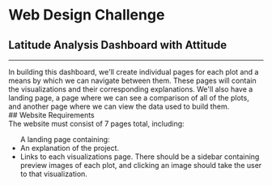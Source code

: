 # Web Design Challenge 

## Latitude Analysis Dashboard with Attitude
<hr>
In building this dashboard, we'll create individual pages for each plot and a means by which we can navigate between them. These pages will contain the visualizations and their corresponding explanations. We'll also have a landing page, a page where we can see a comparison of all of the plots, and another page where we can view the data used to build them.
<br>
## Website Requirements
<br>
The website must consist of 7 pages total, including:
<ul> A landing page containing:
  <li> An explanation of the project. </li>
  <li> Links to each visualizations page. There should be a sidebar containing preview images of each plot, and clicking an image should take the user to that visualization. </li>
</ul>
